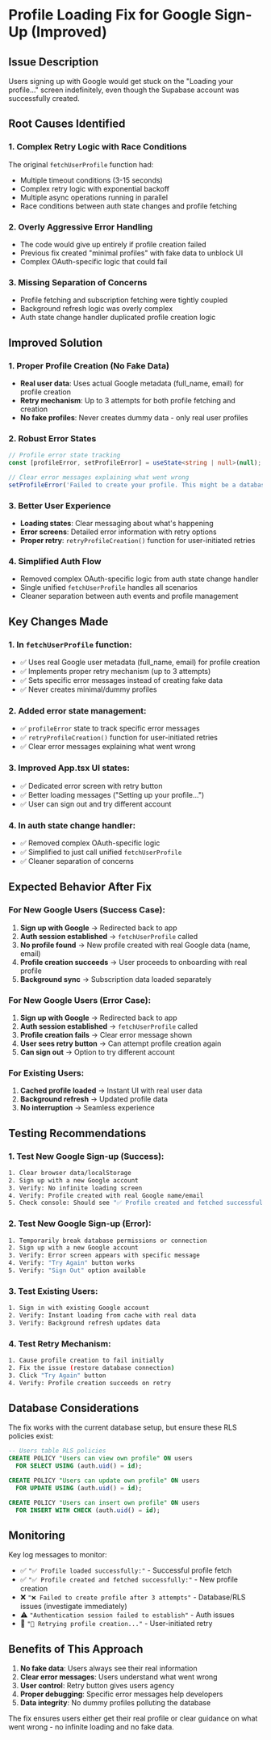 # Profile Loading Fix for Google Sign-Up (Improved)

## Issue Description
Users signing up with Google would get stuck on the "Loading your profile..." screen indefinitely, even though the Supabase account was successfully created.

## Root Causes Identified

### 1. Complex Retry Logic with Race Conditions
The original `fetchUserProfile` function had:
- Multiple timeout conditions (3-15 seconds)
- Complex retry logic with exponential backoff
- Multiple async operations running in parallel
- Race conditions between auth state changes and profile fetching

### 2. Overly Aggressive Error Handling
- The code would give up entirely if profile creation failed
- Previous fix created "minimal profiles" with fake data to unblock UI
- Complex OAuth-specific logic that could fail

### 3. Missing Separation of Concerns
- Profile fetching and subscription fetching were tightly coupled
- Background refresh logic was overly complex
- Auth state change handler duplicated profile creation logic

## Improved Solution

### 1. Proper Profile Creation (No Fake Data)
- **Real user data**: Uses actual Google metadata (full_name, email) for profile creation
- **Retry mechanism**: Up to 3 attempts for both profile fetching and creation
- **No fake profiles**: Never creates dummy data - only real user profiles

### 2. Robust Error States
```typescript
// Profile error state tracking
const [profileError, setProfileError] = useState<string | null>(null);

// Clear error messages explaining what went wrong
setProfileError('Failed to create your profile. This might be a database permission issue.');
```

### 3. Better User Experience
- **Loading states**: Clear messaging about what's happening
- **Error screens**: Detailed error information with retry options
- **Proper retry**: `retryProfileCreation()` function for user-initiated retries

### 4. Simplified Auth Flow
- Removed complex OAuth-specific logic from auth state change handler
- Single unified `fetchUserProfile` handles all scenarios
- Cleaner separation between auth events and profile management

## Key Changes Made

### 1. In `fetchUserProfile` function:
- ✅ Uses real Google user metadata (full_name, email) for profile creation
- ✅ Implements proper retry mechanism (up to 3 attempts)
- ✅ Sets specific error messages instead of creating fake data
- ✅ Never creates minimal/dummy profiles

### 2. Added error state management:
- ✅ `profileError` state to track specific error messages
- ✅ `retryProfileCreation()` function for user-initiated retries
- ✅ Clear error messages explaining what went wrong

### 3. Improved App.tsx UI states:
- ✅ Dedicated error screen with retry button
- ✅ Better loading messages ("Setting up your profile...")
- ✅ User can sign out and try different account

### 4. In auth state change handler:
- ✅ Removed complex OAuth-specific logic
- ✅ Simplified to just call unified `fetchUserProfile`
- ✅ Cleaner separation of concerns

## Expected Behavior After Fix

### For New Google Users (Success Case):
1. **Sign up with Google** → Redirected back to app
2. **Auth session established** → `fetchUserProfile` called
3. **No profile found** → New profile created with real Google data (name, email)
4. **Profile creation succeeds** → User proceeds to onboarding with real profile
5. **Background sync** → Subscription data loaded separately

### For New Google Users (Error Case):
1. **Sign up with Google** → Redirected back to app
2. **Auth session established** → `fetchUserProfile` called
3. **Profile creation fails** → Clear error message shown
4. **User sees retry button** → Can attempt profile creation again
5. **Can sign out** → Option to try different account

### For Existing Users:
1. **Cached profile loaded** → Instant UI with real user data
2. **Background refresh** → Updated profile data
3. **No interruption** → Seamless experience

## Testing Recommendations

### 1. Test New Google Sign-up (Success):
```bash
1. Clear browser data/localStorage
2. Sign up with a new Google account
3. Verify: No infinite loading screen
4. Verify: Profile created with real Google name/email
5. Check console: Should see "✅ Profile created and fetched successfully"
```

### 2. Test New Google Sign-up (Error):
```bash
1. Temporarily break database permissions or connection
2. Sign up with a new Google account
3. Verify: Error screen appears with specific message
4. Verify: "Try Again" button works
5. Verify: "Sign Out" option available
```

### 3. Test Existing Users:
```bash
1. Sign in with existing Google account
2. Verify: Instant loading from cache with real data
3. Verify: Background refresh updates data
```

### 4. Test Retry Mechanism:
```bash
1. Cause profile creation to fail initially
2. Fix the issue (restore database connection)
3. Click "Try Again" button
4. Verify: Profile creation succeeds on retry
```

## Database Considerations

The fix works with the current database setup, but ensure these RLS policies exist:

```sql
-- Users table RLS policies
CREATE POLICY "Users can view own profile" ON users
  FOR SELECT USING (auth.uid() = id);

CREATE POLICY "Users can update own profile" ON users  
  FOR UPDATE USING (auth.uid() = id);

CREATE POLICY "Users can insert own profile" ON users
  FOR INSERT WITH CHECK (auth.uid() = id);
```

## Monitoring

Key log messages to monitor:
- ✅ `"✅ Profile loaded successfully:"` - Successful profile fetch
- ✅ `"✅ Profile created and fetched successfully:"` - New profile creation
- ❌ `"❌ Failed to create profile after 3 attempts"` - Database/RLS issues (investigate immediately)
- ⚠️ `"Authentication session failed to establish"` - Auth issues
- 🔄 `"🔄 Retrying profile creation..."` - User-initiated retry

## Benefits of This Approach

1. **No fake data**: Users always see their real information
2. **Clear error messages**: Users understand what went wrong
3. **User control**: Retry button gives users agency
4. **Proper debugging**: Specific error messages help developers
5. **Data integrity**: No dummy profiles polluting the database

The fix ensures users either get their real profile or clear guidance on what went wrong - no infinite loading and no fake data.
